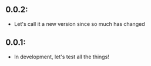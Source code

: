 ## 0.0.2:

* Let's call it a new version since so much has changed

## 0.0.1:

* In development, let's test all the things!
